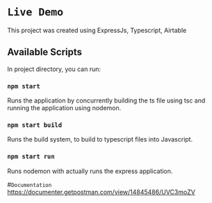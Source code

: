 # `Live Demo`
<!-- This is the github page of my portfolio that could be found [here](http://pod-generator.herokuapp.com/). -->

This project was created using ExpressJs, Typescript, Airtable

## Available Scripts

In project directory, you can run:

### `npm start`

Runs the application by concurrently building the ts file using tsc and running the application using nodemon.

### `npm start build`

Runs the build system, to build to typescript files into Javascript.

### `npm start run`

Runs nodemon with actually runs the express application.

#`Documentation`
https://documenter.getpostman.com/view/14845486/UVC3moZV

